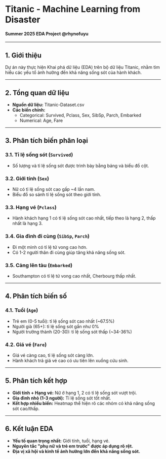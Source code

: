 # Titanic - Machine Learning from Disaster

#### Summer 2025 EDA Project @rhynofuyu

---

## 1. Giới thiệu

Dự án này thực hiện Khai phá dữ liệu (EDA) trên bộ dữ liệu Titanic, nhằm tìm hiểu các yếu tố ảnh hưởng đến khả năng sống sót của hành khách.

---

## 2. Tổng quan dữ liệu

- **Nguồn dữ liệu:** Titanic-Dataset.csv
- **Các biến chính:**
  - Categorical: Survived, Pclass, Sex, SibSp, Parch, Embarked
  - Numerical: Age, Fare

---

## 3. Phân tích biến phân loại

### 3.1. Tỉ lệ sống sót (`Survived`)
- Số lượng và tỉ lệ sống sót được trình bày bằng bảng và biểu đồ cột.

### 3.2. Giới tính (`Sex`)
- Nữ có tỉ lệ sống sót cao gấp ~4 lần nam.
- Biểu đồ so sánh tỉ lệ sống sót theo giới tính.

### 3.3. Hạng vé (`Pclass`)
- Hành khách hạng 1 có tỉ lệ sống sót cao nhất, tiếp theo là hạng 2, thấp nhất là hạng 3.

### 3.4. Gia đình đi cùng (`SibSp`, `Parch`)
- Đi một mình có tỉ lệ tử vong cao hơn.
- Có 1-2 người thân đi cùng giúp tăng khả năng sống sót.

### 3.5. Cảng lên tàu (`Embarked`)
- Southampton có tỉ lệ tử vong cao nhất, Cherbourg thấp nhất.

---

## 4. Phân tích biến số

### 4.1. Tuổi (`Age`)
- Trẻ em (0-5 tuổi): tỉ lệ sống sót cao nhất (~67.5%)
- Người già (65+): tỉ lệ sống sót gần như 0%
- Người trưởng thành (20-30): tỉ lệ sống sót thấp (~34-36%)

### 4.2. Giá vé (`Fare`)
- Giá vé càng cao, tỉ lệ sống sót càng lớn.
- Hành khách trả giá vé cao có ưu tiên lên xuồng cứu sinh.

---

## 5. Phân tích kết hợp

- **Giới tính + Hạng vé:** Nữ ở hạng 1, 2 có tỉ lệ sống sót vượt trội.
- **Gia đình nhỏ (1-3 người):** Tỉ lệ sống sót tốt nhất.
- **Kết hợp nhiều biến:** Heatmap thể hiện rõ các nhóm có khả năng sống sót cao/thấp.

---

## 6. Kết luận EDA

- **Yếu tố quan trọng nhất:** Giới tính, tuổi, hạng vé.
- **Nguyên tắc "phụ nữ và trẻ em trước" được áp dụng rõ rệt.**
- **Địa vị xã hội và kinh tế ảnh hưởng lớn đến khả năng sống sót.**
